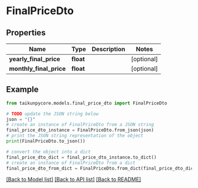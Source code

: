 # FinalPriceDto


## Properties

Name | Type | Description | Notes
------------ | ------------- | ------------- | -------------
**yearly_final_price** | **float** |  | [optional] 
**monthly_final_price** | **float** |  | [optional] 

## Example

```python
from taikunpycore.models.final_price_dto import FinalPriceDto

# TODO update the JSON string below
json = "{}"
# create an instance of FinalPriceDto from a JSON string
final_price_dto_instance = FinalPriceDto.from_json(json)
# print the JSON string representation of the object
print(FinalPriceDto.to_json())

# convert the object into a dict
final_price_dto_dict = final_price_dto_instance.to_dict()
# create an instance of FinalPriceDto from a dict
final_price_dto_from_dict = FinalPriceDto.from_dict(final_price_dto_dict)
```
[[Back to Model list]](../README.md#documentation-for-models) [[Back to API list]](../README.md#documentation-for-api-endpoints) [[Back to README]](../README.md)


